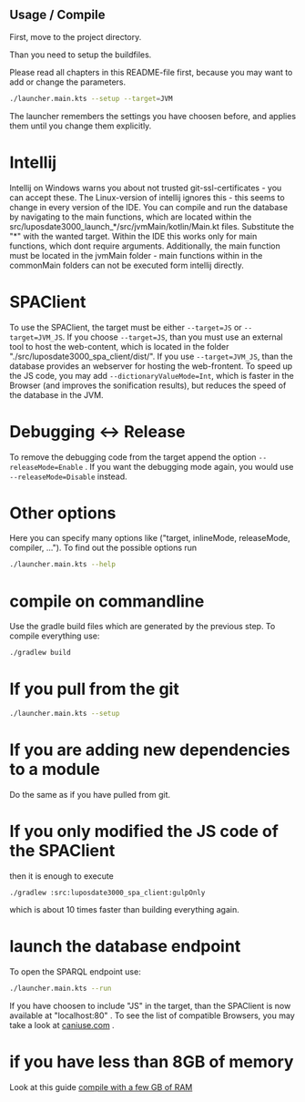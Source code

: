 ## Usage / Compile

First, move to the project directory.

Than you need to setup the buildfiles.

Please read all chapters in this README-file first, because you may want to add or change the parameters.

```bash
./launcher.main.kts --setup --target=JVM
```

The launcher remembers the settings you have choosen before, and applies them until you change them explicitly.

# Intellij
Intellij on Windows warns you about not trusted git-ssl-certificates - you can accept these.
The Linux-version of intellij ignores this - this seems to change in every version of the IDE.
You can compile and run the database by navigating to the main functions, which are located within the src/luposdate3000_launch_\*/src/jvmMain/kotlin/Main.kt files.
Substitute the "\*" with the wanted target.
Within the IDE this works only for main functions, which dont require arguments.
Additionally, the main function must be located in the jvmMain folder - main functions within in the commonMain folders can not be executed form intellij directly.

# SPAClient
To use the SPAClient, the target must be either `--target=JS` or `--target=JVM_JS`.
If you choose `--target=JS`, than you must use an external tool to host the web-content, which is located in the folder "./src/luposdate3000_spa_client/dist/".
If you use `--target=JVM_JS`, than the database provides an webserver for hosting the web-frontent.
To speed up the JS code, you may add `--dictionaryValueMode=Int`, which is faster in the Browser (and improves the sonification results), but reduces the speed of the database in the JVM.

# Debugging <-> Release
To remove the debugging code from the target append the option `--releaseMode=Enable` .
If you want the debugging mode again, you would use `--releaseMode=Disable` instead.

# Other options
Here you can specify many options like ("target, inlineMode, releaseMode, compiler, ...").
To find out the possible options run

```bash
./launcher.main.kts --help
```

# compile on commandline

Use the gradle build files which are generated by the previous step.
To compile everything use:

```bash
./gradlew build
```

# If you pull from the git

```bash
./launcher.main.kts --setup
```

# If you are adding new dependencies to a module

Do the same as if you have pulled from git.

# If you only modified the JS code of the SPAClient

then it is enough to execute

```gitbash
./gradlew :src:luposdate3000_spa_client:gulpOnly
```

which is about 10 times faster than building everything again.

# launch the database endpoint

To open the SPARQL endpoint use:

```bash
./launcher.main.kts --run
```

If you have choosen to include "JS" in the target, than the SPAClient is now available at "localhost:80" .
To see the list of compatible Browsers, you may take a look at [caniuse.com](https://caniuse.com/?search=int64array) .

# if you have less than 8GB of memory
Look at this guide [compile with a few GB of RAM](README-compile-with-too-less-RAM.md)
